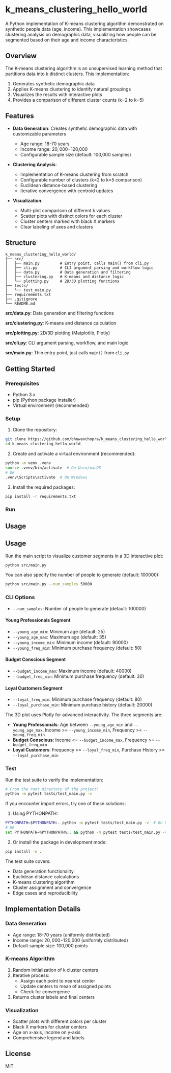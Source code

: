 # k_means_clustering_hello_world

A Python implementation of K-means clustering algorithm demonstrated on synthetic people data (age, income). This implementation showcases clustering analysis on demographic data, visualizing how people can be segmented based on their age and income characteristics.

## Overview

The K-means clustering algorithm is an unsupervised learning method that partitions data into k distinct clusters. This implementation:
1. Generates synthetic demographic data
2. Applies K-means clustering to identify natural groupings
3. Visualizes the results with interactive plots
4. Provides a comparison of different cluster counts (k=2 to k=5)

## Features

- **Data Generation**: Creates synthetic demographic data with customizable parameters
  - Age range: 18-70 years
  - Income range: $20,000-$120,000
  - Configurable sample size (default: 100,000 samples)

- **Clustering Analysis**: 
  - Implementation of K-means clustering from scratch
  - Configurable number of clusters (k=2 to k=5 comparison)
  - Euclidean distance-based clustering
  - Iterative convergence with centroid updates

- **Visualization**:
  - Multi-plot comparison of different k values
  - Scatter plots with distinct colors for each cluster
  - Cluster centers marked with black X markers
  - Clear labeling of axes and clusters

## Structure

```
k_means_clustering_hello_world/
├── src/
│   ├── main.py         # Entry point, calls main() from cli.py
│   ├── cli.py          # CLI argument parsing and workflow logic
│   ├── data.py         # Data generation and filtering
│   ├── clustering.py   # K-means and distance logic
│   └── plotting.py     # 2D/3D plotting functions
├── tests/
│   └── test_main.py
├── requirements.txt
├── .gitignore
└── README.md
```

**src/data.py**: Data generation and filtering functions

**src/clustering.py**: K-means and distance calculation

**src/plotting.py**: 2D/3D plotting (Matplotlib, Plotly)

**src/cli.py**: CLI argument parsing, workflow, and main logic

**src/main.py**: Thin entry point, just calls `main()` from `cli.py`

## Getting Started

### Prerequisites

- Python 3.x
- pip (Python package installer)
- Virtual environment (recommended)

### Setup

1. Clone the repository:
```sh
git clone https://github.com/bhuwanchopra/k_means_clustering_hello_world.git
cd k_means_clustering_hello_world
```

2. Create and activate a virtual environment (recommended):
```sh
python -m venv .venv
source .venv/bin/activate  # On Unix/macOS
# OR
.venv\Scripts\activate  # On Windows
```

3. Install the required packages:
```sh
pip install -r requirements.txt
```

### Run


## Usage


## Usage


Run the main script to visualize customer segments in a 3D interactive plot:

```sh
python src/main.py
```

You can also specify the number of people to generate (default: 100000):

```sh
python src/main.py --num_samples 50000
```


### CLI Options

- `--num_samples`: Number of people to generate (default: 100000)

#### Young Professionals Segment
- `--young_age_min`: Minimum age (default: 25)
- `--young_age_max`: Maximum age (default: 35)
- `--young_income_min`: Minimum income (default: 90000)
- `--young_freq_min`: Minimum purchase frequency (default: 50)

#### Budget Conscious Segment
- `--budget_income_max`: Maximum income (default: 40000)
- `--budget_freq_min`: Minimum purchase frequency (default: 30)

#### Loyal Customers Segment
- `--loyal_freq_min`: Minimum purchase frequency (default: 80)
- `--loyal_purchase_min`: Minimum purchase history (default: 20000)

The 3D plot uses Plotly for advanced interactivity. The three segments are:
- **Young Professionals**: Age between `--young_age_min` and `--young_age_max`, Income >= `--young_income_min`, Frequency >= `--young_freq_min`
- **Budget Conscious**: Income <= `--budget_income_max`, Frequency >= `--budget_freq_min`
- **Loyal Customers**: Frequency >= `--loyal_freq_min`, Purchase History >= `--loyal_purchase_min`

### Test

Run the test suite to verify the implementation:
```sh
# From the root directory of the project:
python -m pytest tests/test_main.py -v
```

If you encounter import errors, try one of these solutions:

1. Using PYTHONPATH:
```sh
PYTHONPATH=$PYTHONPATH:. python -m pytest tests/test_main.py -v  # On Unix/macOS
# OR
set PYTHONPATH=%PYTHONPATH%;. && python -m pytest tests/test_main.py -v  # On Windows
```

2. Or install the package in development mode:
```sh
pip install -e .
```

The test suite covers:
- Data generation functionality
- Euclidean distance calculations
- K-means clustering algorithm
- Cluster assignment and convergence
- Edge cases and reproducibility

## Implementation Details

### Data Generation
- Age range: 18-70 years (uniformly distributed)
- Income range: $20,000-$120,000 (uniformly distributed)
- Default sample size: 100,000 points

### K-means Algorithm
1. Random initialization of k cluster centers
2. Iterative process:
   - Assign each point to nearest center
   - Update centers to mean of assigned points
   - Check for convergence
3. Returns cluster labels and final centers

### Visualization
- Scatter plots with different colors per cluster
- Black X markers for cluster centers
- Age on x-axis, Income on y-axis
- Comprehensive legend and labels

## License

MIT